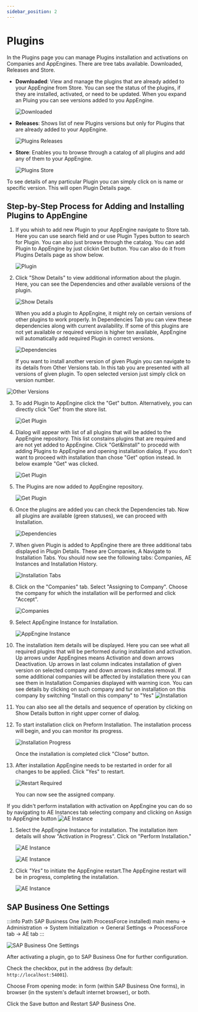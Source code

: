 ```yaml
---
sidebar_position: 2
---
```


# Plugins

In the Plugins page you can manage Plugins installation and activations on Companies and AppEngines. There are tree tabs available. Downloaded, Releases and Store.

- **Downloaded**: View and manage the plugins that are already added to your AppEngine from Store. You can see the status of the plugins, if they are installed, activated, or need to be updated. When you expand an Pluing you can see versions added to you AppEngine.

    ![Downloaded](./media/configuration-and-administration/plugins-downloaded.png)

- **Releases**: Shows list of new Plugins versions but only for Plugins that are already added to your AppEngine.

    ![Plugins Releases](./media/configuration-and-administration/plugins-releases.png)

- **Store**: Enables you to browse through a catalog of all plugins and add any of them to your AppEngine.

    ![Plugins Store](./media/configuration-and-administration/plugins-store.png)

To see details of any particular Plugin you can simply click on is name or specific version. This will open Plugin Details page.

## Step-by-Step Process for Adding and Installing Plugins to AppEngine

1. If you whish to add new Plugin to your AppEngine navigate to Store tab. Here you can use search field and or use Plugin Types button to search for Plugin. You can also just browse through the catalog. You can add Plugin to AppEngine by just clickin Get button. You can also do it from Plugins Details page as show below. 

    ![Plugin](./media/plugins/plugins-01.png)

2. Click "Show Details" to view additional information about the plugin. Here, you can see the Dependencies and other available versions of the plugin.

	![Show Details](./media/plugins/plugins-02.png)
    
	When you add a plugin to AppEngine, it might rely on certain versions of other plugins to work properly. In Dependencies Tab you can view these dependencies along with current availability. If some of this plugins are not yet available or required version is higher ten available, AppEngine will automatically add required Plugin in correct versions. 

    ![Dependencies](./media/plugins/plugins-03.png)

    If you want to install another version of given Plugin you can navigate to its details from Other Versions tab. In this tab you are presented with all versions of given plugin. To open selected version just simply click on version number.

 ![Other Versions](./media/plugins/plugins-04.png)
<!-- //TODO: new screenshot for Other Versions -->

3. To add Plugin to AppEngine click the "Get" button. Alternatively, you can directly click "Get" from the store list.

    ![Get Plugin](./media/plugins/plugins-05.png)

4. Dialog will appear with list of all plugins that will be added to the AppEngine repository. This list constains plugins that are required and are not yet added to AppEngine. Click "Get&Install" to procedd with adding Plugins to AppEngine and opening installation dialog. If you don't want to proceed with installation than chose "Get" option instead. In below example "Get" was clicked.

    ![Get Plugin](./media/plugins/plugins-06.png)

5. The Plugins are now added to AppEngine repository.

    ![Get Plugin](./media/plugins/plugins-07.png)

6. Once the plugins are added you can check the Dependencies tab. Now all plugins are available (green statuses), we can proceed with Installation.

    ![Dependencies](./media/plugins/plugins-08.png)

7. When given Plugin is added to AppEngine there are three additional tabs displayed in Plugin Details. These are Companies, A Navigate to Installation Tabs. You should now see the following tabs: Companies, AE Instances and Installation History.

    ![Installation Tabs](./media/plugins/plugins-09.png)

8. Click on the "Companies" tab. Select "Assigning to Company". Choose the company for which the installation will be performed and click "Accept".

    ![Companies](./media/plugins/plugins-10.png)

9. Select AppEngine Instance for Installation.

    ![AppEngine Instance](./media/plugins/plugins-10-01.png)

10.  The installation item details will be displayed. Here you can see what all required plugins that will be performed during installation and activation. Up arrows under AppEngines means Activation and down arrows Deactivation. Up arrows in last column indicates installation of given version on selected company and down arrows indicates removal. If some additional companies will be affected by installation there you can see them in Installation Companies displayed with warning icon. You can see details by clicking on such company and tur on installation on this company by switching "Install on this company" to "Yes"
	![Installation](./media/plugins/plugins-11.png)

11. You can also see all the details and sequence of operation by clicking on Show Details button in right upper corner of dialog.

<!-- TODO: add screenshot -->

12. To start installation click on Preform Installation. The installation process will begin, and you can monitor its progress.

    ![Installation Progress](./media/plugins/plugins-14.png)

    Once the installation is completed click "Close" button.

13. After installation AppEngine needs to be restarted in order for all changes to be applied. Click "Yes" to restart.

    ![Restart Required](./media/plugins/plugins-15.png)

    You can now see the assigned company.

If you didn't perform installation with activation on AppEngine you can do so by navigating to AE Instances tab selecting company and clicking on Assign to AppEngine button
    ![AE Instance](./media/plugins/plugins-16.png)

1. Select the AppEngine Instance for installation. The installation item details will show "Activation in Progress". Click on "Perform Installation."

    ![AE Instance](./media/plugins/plugins-18.png)

    ![AE Instance](./media/plugins/plugins-19.png)

2.  Click *"Yes"* to initiate the AppEngine restart.The AppEngine restart will be in progress, completing the installation.

    ![AE Instance](./media/plugins/plugins-21.png)

## SAP Business One Settings

:::info Path
SAP Business One (with ProcessForce installed) main menu → Administration → System Initialization → General Settings → ProcessForce tab → AE tab
:::

![SAP Business One Settings](./media/plugins/appengine-sapb1-settings.webp)

After activating a plugin, go to SAP Business One for further configuration.

Check the checkbox, put in the address (by default: `http://localhost:54001`).

Choose From opening mode: in form (within SAP Business One forms), in browser (in the system's default internet browser), or both.

Click the Save button and Restart SAP Business One.
